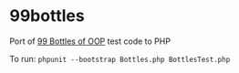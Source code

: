 # 99bottles
Port of [99 Bottles of OOP](https://www.sandimetz.com/99bottles/) test code to PHP

To run:
`phpunit --bootstrap Bottles.php BottlesTest.php`
